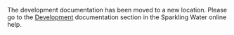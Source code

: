 The development documentation has been moved to a new location. Please go to the [Development](http://docs.h2o.ai/sparkling-water/2.0/latest-stable/doc/devel/devel.html) documentation section in the Sparkling Water online help.